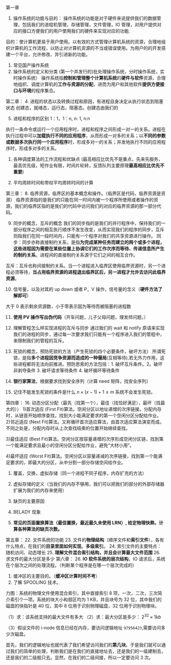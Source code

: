 第一章
1. 操作系统的功能与目的：
操作系统的功能是对于硬件来说提供我们的数据管理，包括我们的进程机管理，存储管理，文件管理，IO 管理，对用户提供对应的接口方便我们的用户使用我们的硬件来实现对应的功能.

目的：使计算机更易于用户使用。以有效的方式管理计算机系统的资源，合理地组织计算机的工作流程，以防止对计算机资源的不当或错误使用。为用户的的开发搭建一个平台，允许修改、并引进新的功能。

1. 常见国产操作系统
2. 操作系统的定义和分类 (第一个并发行的)批处理操作系统，分时操作系统，实时操作系统）
操作系统指**控制和管理整个计算机系统**的**硬件与软件**资源，合理地组织、调度计算机的**工作与资源的分配**，进而为用户和其他软件**提供方便接口与环境**的程序集合。

第二章：
4. 进程的状态以及转换过程和原因，有进程自身决定从执行状态到阻塞状态
创建态，就绪态，运行态，阻塞态。创建态由我们的

5. 进程和程序的区别 1：1，1：n, n: 1, n:n

执行一条命令或运行一个应用程序时，进程和程序之间形成一对一的关系。进程在执行过程中可以**加载执行不同的应用程序**，从而形成一对多的关系；以**不同的参数或数据多次执行同一个应用程序**时，形成多对一的关系；并发地执行不同的应用程序时，形成多对多的关系。

1. 各种调度算法的工作流程和优缺点 (最高相应比优先不是重点，先来先服务，最高优先级，短作业有限，时间片轮转，反馈队列主要原理**最高相应比优先不重要**)

2. 平均周转时间和带权平均周转时间的计算

第三章：
8. 临界资源，临界区的基本概念和操作。（临界区是代码，临界资源是资源）
临界资源指的是我们的只能在同一时间内被一个程序所使用或者操作的资源，我们的临界区指的是我们的代码中访问我们的对应的临界资源的那一部分代码。

9. 同步的概念，互斥的概念
我们的同步指的是我们的并行程序中，保持我们的一部分程序之间的相互执行顺序不发生改变，从而实现我们的程序的同步，互斥则指我们在同一段时间内，只能有一个程序对我们的共享资源进行操作。
同步：同步亦称直接制约关系，是指**为完成某种任务而建立的两个或多个进程，这些进程因为需要在某些位置上协调它们的工作次序而等待、传递信息所产生的制约关系**。进程间的直接制约关系源于它们之间的相互合作。

互斥：互斥也称间接制约关系。当一个进程进入临界区使用临界资源时，另一个进程必须等待，**当占用临界资源的进程退出临界区后，另一进程才允许去访问此临界资源**。

10. 信号量，以及对其的 up down 或者 P，V 操作，信号量的含义（**硬件方法了解即可**）

大于 0 表示剩余资源数，小于零表示因为等待而被阻塞的进程数

11. **使用 PV 操作写出伪代码**（开车问题，儿子父母问题，理发师问题，）

12. 理解管程怎么样实现进程的互斥与同步
通过我们的 wait 和 notify 原语来实现我们的进程的同步，通过每一次要求我们只能有一个程序进入我们的管程中，来限制我们的管程的互斥。

13. 死锁的概念，预防死锁的方法（产生死锁的四个必要条件，破坏方法）
所谓死锁，是指**多个进程因竞争资源而造成的一种偃局**(互相等待),若无外力作用，这些进程都将无法向前推进。预防思索的方法包括：1. 破坏互斥条件。2。破坏非剥夺条件 3. 破坏请求等待条件 4. 破坏循环等待条件

14. **银行家算法**，根据要求找到安全序列（计算 need 矩阵，找安全序列）

15. 记住不能发生死锁的条件是什么 $n\times(x-1)+1\leq m$ 系统不会发生死锁。

第四章：
16. 动态分区分配（最先（找第一个），最佳（找恰好满足），最坏（找最大的））
1)首次适应 (First Fit)算法。空闲分区以地址递增的次序链接。分配内存时，从链首开始顺序查找，找到大小能满足要求的第一个空闲分区分配给作业。
2)邻近适应 (Next Fit)算法。又称循环首次适应算法，由首次适应算法演变而成。不同之处是，分配内存时从上次查找结束的位置开始继续查找。

3)最佳适应 (Best Fit)算法。空闲分区按容量递增的次序形成空闲分区链，找到第一个能满足要求且最小的空闲分区分配给作业，避免“大材小用”。

4)最坏适应 (Worst Fit)算法。空闲分区以容量递减的次序链接，找到第一个能满足要求的，即最大的分区，从中分割一部分存储空间给作业。

1. 覆盖，交换，虚拟存储（同一个进程不同子程序，内存扩充的方法）
2. 虚拟存储的定义（当我们的内存不够用，我们可以把我们的部分的外部存储器扩展为我们的内存来使用）
3. 缺页的主要原因

4. BELADY 现象
5. **常见的页面置换算法（最佳置换，最近最久未使用 LRN）, 给定物理快熟，计算各种算法的缺页次数。**

第五章：
22. 文件系统的功能 
23. 文件的**物理结构**（顺序文件和**索引文件**），各有什么特点，在我们的**目录里面如何实现**。**多级索引**。
24. 索引文件的主要特点：随机访问、动态增长
25. **理解文件混合索引结构，并且会计算最大文件范围**
26. 求文件的最大分区是多少
第六章：
26. **IO 软件系统的层次结构**，IO 请求后，系统在个层次之间的处理流程。（判断某个程序是在哪一个层次完成的）

1. 缓冲区的主要目的。（**缓冲区计算时间不考**）
2. 了解 SPOOLING 技术。

力图：系统的物理文件使用混合索引，其中直接索引 8 项，一次，二次，三次简介索引个一项。系统的块大小和扇区均为 1 KB，并且块号为 32 位，其中我们的磁盘的快指针是 40 位，其中 8 位用于识别物理磁盘，32 位用于识别物理块。

（1）求：该系统支持的最大文件有多大
（2）求：最大分区是多少：
$2^{32}\times1kb$

（3）假设文件的 i-node 信息已经在内存，要访问逻辑地址 `97956423`,需要访问多少次磁盘。

首先，我们的逻辑地址也就代表了我们希望访问我们的**第几块**。于是我们就可以通过我们的简单的处理，判断我们是在我们的直接地址去，还是我们的一级建制去，还是我们的二级舰只去。显然，在我们的二级间接，所以一定要访问 3 次。